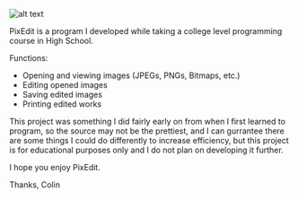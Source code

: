 ![alt text](https://i.imgur.com/vHSkjSm.png)

PixEdit is a program I developed while taking a college level programming course in High School.

Functions:
 - Opening and viewing images (JPEGs, PNGs, Bitmaps, etc.)
 - Editing opened images
 - Saving edited images
 - Printing edited works
 
 This project was something I did fairly early on from when I first learned to program, so the source may not be the prettiest, and I can gurrantee there are some things I could do differently to increase efficiency, but this project is for educational purposes only and I do not plan on developing it further.
 
 I hope you enjoy PixEdit.
 
 Thanks,
 Colin
